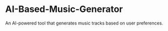 # AI-Based-Music-Generator
An AI-powered tool that generates music tracks based on user preferences.
